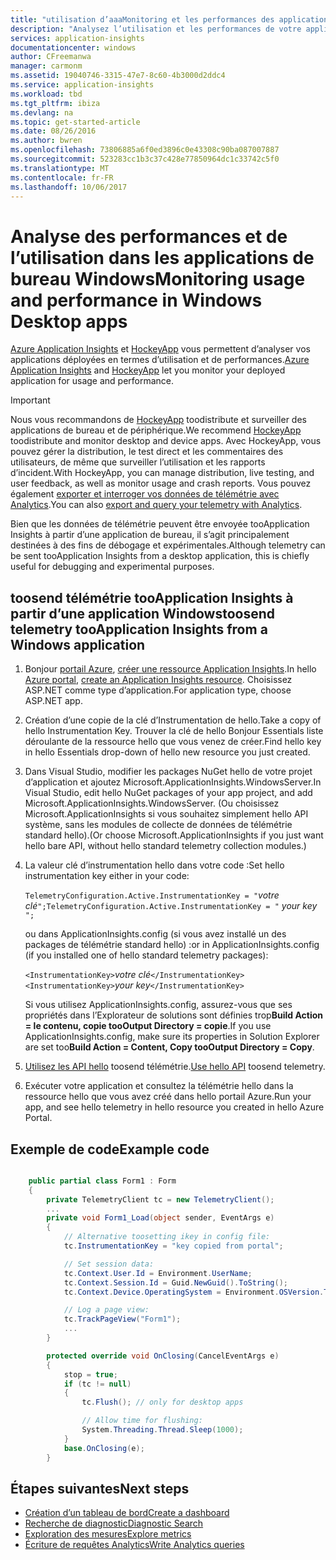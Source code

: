 ```yaml
---
title: "utilisation d’aaaMonitoring et les performances des applications de bureau Windows"
description: "Analysez l’utilisation et les performances de votre application de bureau Windows avec HockeyApp et Application Insights."
services: application-insights
documentationcenter: windows
author: CFreemanwa
manager: carmonm
ms.assetid: 19040746-3315-47e7-8c60-4b3000d2ddc4
ms.service: application-insights
ms.workload: tbd
ms.tgt_pltfrm: ibiza
ms.devlang: na
ms.topic: get-started-article
ms.date: 08/26/2016
ms.author: bwren
ms.openlocfilehash: 73806885a6f0ed3896c0e43308c90ba087007887
ms.sourcegitcommit: 523283cc1b3c37c428e77850964dc1c33742c5f0
ms.translationtype: MT
ms.contentlocale: fr-FR
ms.lasthandoff: 10/06/2017
---
```

# <a name="monitoring-usage-and-performance-in-windows-desktop-apps"></a><span data-ttu-id="d53c3-103">Analyse des performances et de l’utilisation dans les applications de bureau Windows</span><span class="sxs-lookup"><span data-stu-id="d53c3-103">Monitoring usage and performance in Windows Desktop apps</span></span>


<span data-ttu-id="d53c3-104">[Azure Application Insights](app-insights-overview.md) et [HockeyApp](https://hockeyapp.net) vous permettent d’analyser vos applications déployées en termes d’utilisation et de performances.</span><span class="sxs-lookup"><span data-stu-id="d53c3-104">[Azure Application Insights](app-insights-overview.md) and [HockeyApp](https://hockeyapp.net) let you monitor your deployed application for usage and performance.</span></span>

> [!IMPORTANT]
> <span data-ttu-id="d53c3-105">Nous vous recommandons de [HockeyApp](https://hockeyapp.net) toodistribute et surveiller des applications de bureau et de périphérique.</span><span class="sxs-lookup"><span data-stu-id="d53c3-105">We recommend [HockeyApp](https://hockeyapp.net) toodistribute and monitor desktop and device apps.</span></span> <span data-ttu-id="d53c3-106">Avec HockeyApp, vous pouvez gérer la distribution, le test direct et les commentaires des utilisateurs, de même que surveiller l’utilisation et les rapports d’incident.</span><span class="sxs-lookup"><span data-stu-id="d53c3-106">With HockeyApp, you can manage distribution, live testing, and user feedback, as well as monitor usage and crash reports.</span></span> <span data-ttu-id="d53c3-107">Vous pouvez également [exporter et interroger vos données de télémétrie avec Analytics](app-insights-hockeyapp-bridge-app.md).</span><span class="sxs-lookup"><span data-stu-id="d53c3-107">You can also [export and query your telemetry with Analytics](app-insights-hockeyapp-bridge-app.md).</span></span>
> 
> <span data-ttu-id="d53c3-108">Bien que les données de télémétrie peuvent être envoyée tooApplication Insights à partir d’une application de bureau, il s’agit principalement destinées à des fins de débogage et expérimentales.</span><span class="sxs-lookup"><span data-stu-id="d53c3-108">Although telemetry can be sent tooApplication Insights from a desktop application, this is chiefly useful for debugging and experimental purposes.</span></span>
> 
> 

## <a name="toosend-telemetry-tooapplication-insights-from-a-windows-application"></a><span data-ttu-id="d53c3-109">toosend télémétrie tooApplication Insights à partir d’une application Windows</span><span class="sxs-lookup"><span data-stu-id="d53c3-109">toosend telemetry tooApplication Insights from a Windows application</span></span>
1. <span data-ttu-id="d53c3-110">Bonjour [portail Azure](https://portal.azure.com), [créer une ressource Application Insights](app-insights-create-new-resource.md).</span><span class="sxs-lookup"><span data-stu-id="d53c3-110">In hello [Azure portal](https://portal.azure.com), [create an Application Insights resource](app-insights-create-new-resource.md).</span></span> <span data-ttu-id="d53c3-111">Choisissez ASP.NET comme type d’application.</span><span class="sxs-lookup"><span data-stu-id="d53c3-111">For application type, choose ASP.NET app.</span></span>
2. <span data-ttu-id="d53c3-112">Création d’une copie de la clé d’Instrumentation de hello.</span><span class="sxs-lookup"><span data-stu-id="d53c3-112">Take a copy of hello Instrumentation Key.</span></span> <span data-ttu-id="d53c3-113">Trouver la clé de hello Bonjour Essentials liste déroulante de la ressource hello que vous venez de créer.</span><span class="sxs-lookup"><span data-stu-id="d53c3-113">Find hello key in hello Essentials drop-down of hello new resource you just created.</span></span> 
3. <span data-ttu-id="d53c3-114">Dans Visual Studio, modifier les packages NuGet hello de votre projet d’application et ajoutez Microsoft.ApplicationInsights.WindowsServer.</span><span class="sxs-lookup"><span data-stu-id="d53c3-114">In Visual Studio, edit hello NuGet packages of your app project, and add Microsoft.ApplicationInsights.WindowsServer.</span></span> <span data-ttu-id="d53c3-115">(Ou choisissez Microsoft.ApplicationInsights si vous souhaitez simplement hello API système, sans les modules de collecte de données de télémétrie standard hello).</span><span class="sxs-lookup"><span data-stu-id="d53c3-115">(Or choose Microsoft.ApplicationInsights if you just want hello bare API, without hello standard telemetry collection modules.)</span></span>
4. <span data-ttu-id="d53c3-116">La valeur clé d’instrumentation hello dans votre code :</span><span class="sxs-lookup"><span data-stu-id="d53c3-116">Set hello instrumentation key either in your code:</span></span>
   
    <span data-ttu-id="d53c3-117">`TelemetryConfiguration.Active.InstrumentationKey = "`*votre clé*`";`</span><span class="sxs-lookup"><span data-stu-id="d53c3-117">`TelemetryConfiguration.Active.InstrumentationKey = "` *your key* `";`</span></span> 
   
    <span data-ttu-id="d53c3-118">ou dans ApplicationInsights.config (si vous avez installé un des packages de télémétrie standard hello) :</span><span class="sxs-lookup"><span data-stu-id="d53c3-118">or in ApplicationInsights.config (if you installed one of hello standard telemetry packages):</span></span>
   
    <span data-ttu-id="d53c3-119">`<InstrumentationKey>`*votre clé*`</InstrumentationKey>`</span><span class="sxs-lookup"><span data-stu-id="d53c3-119">`<InstrumentationKey>`*your key*`</InstrumentationKey>`</span></span> 
   
    <span data-ttu-id="d53c3-120">Si vous utilisez ApplicationInsights.config, assurez-vous que ses propriétés dans l’Explorateur de solutions sont définies trop**Build Action = le contenu, copie tooOutput Directory = copie**.</span><span class="sxs-lookup"><span data-stu-id="d53c3-120">If you use ApplicationInsights.config, make sure its properties in Solution Explorer are set too**Build Action = Content, Copy tooOutput Directory = Copy**.</span></span>
5. <span data-ttu-id="d53c3-121">[Utilisez les API hello](app-insights-api-custom-events-metrics.md) toosend télémétrie.</span><span class="sxs-lookup"><span data-stu-id="d53c3-121">[Use hello API](app-insights-api-custom-events-metrics.md) toosend telemetry.</span></span>
6. <span data-ttu-id="d53c3-122">Exécuter votre application et consultez la télémétrie hello dans la ressource hello que vous avez créé dans hello portail Azure.</span><span class="sxs-lookup"><span data-stu-id="d53c3-122">Run your app, and see hello telemetry in hello resource you created in hello Azure Portal.</span></span>

## <span data-ttu-id="d53c3-123"><a name="telemetry"></a>Exemple de code</span><span class="sxs-lookup"><span data-stu-id="d53c3-123"><a name="telemetry"></a>Example code</span></span>
```C#

    public partial class Form1 : Form
    {
        private TelemetryClient tc = new TelemetryClient();
        ...
        private void Form1_Load(object sender, EventArgs e)
        {
            // Alternative toosetting ikey in config file:
            tc.InstrumentationKey = "key copied from portal";

            // Set session data:
            tc.Context.User.Id = Environment.UserName;
            tc.Context.Session.Id = Guid.NewGuid().ToString();
            tc.Context.Device.OperatingSystem = Environment.OSVersion.ToString();

            // Log a page view:
            tc.TrackPageView("Form1");
            ...
        }

        protected override void OnClosing(CancelEventArgs e)
        {
            stop = true;
            if (tc != null)
            {
                tc.Flush(); // only for desktop apps

                // Allow time for flushing:
                System.Threading.Thread.Sleep(1000);
            }
            base.OnClosing(e);
        }

```

## <a name="next-steps"></a><span data-ttu-id="d53c3-124">Étapes suivantes</span><span class="sxs-lookup"><span data-stu-id="d53c3-124">Next steps</span></span>
* [<span data-ttu-id="d53c3-125">Création d’un tableau de bord</span><span class="sxs-lookup"><span data-stu-id="d53c3-125">Create a dashboard</span></span>](app-insights-dashboards.md)
* [<span data-ttu-id="d53c3-126">Recherche de diagnostic</span><span class="sxs-lookup"><span data-stu-id="d53c3-126">Diagnostic Search</span></span>](app-insights-diagnostic-search.md)
* [<span data-ttu-id="d53c3-127">Exploration des mesures</span><span class="sxs-lookup"><span data-stu-id="d53c3-127">Explore metrics</span></span>](app-insights-metrics-explorer.md)
* [<span data-ttu-id="d53c3-128">Écriture de requêtes Analytics</span><span class="sxs-lookup"><span data-stu-id="d53c3-128">Write Analytics queries</span></span>](app-insights-analytics.md)

